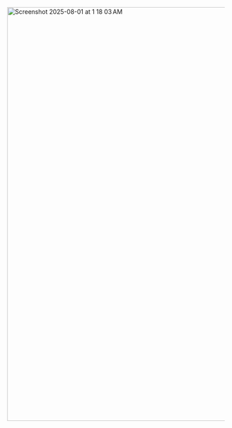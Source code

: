 <img width="1470" height="956" alt="Screenshot 2025-08-01 at 1 18 03 AM" src="https://github.com/user-attachments/assets/6775ead1-7f70-497e-97c9-72fd2107cf76" />

